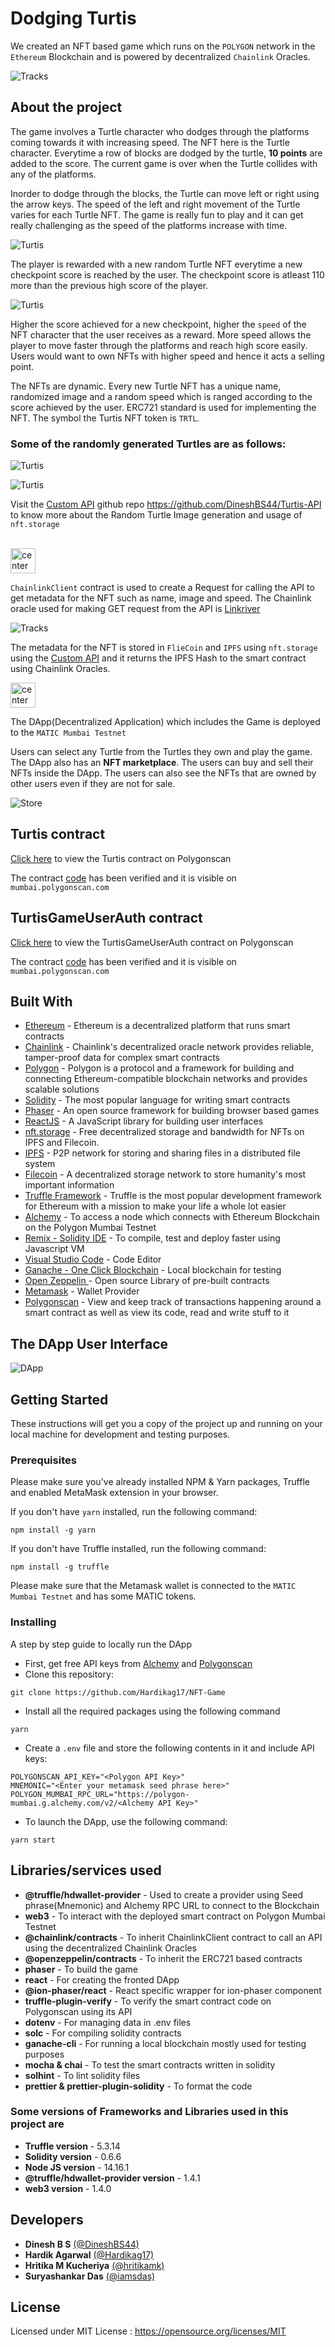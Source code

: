 # Dodging Turtis

We created an NFT based game which runs on the `POLYGON` network in the `Ethereum` Blockchain and is powered by decentralized `Chainlink` Oracles.

![Tracks](screenshots/tracks.png)

## About the project

The game involves a Turtle character who dodges through the platforms coming towards it with increasing speed. The NFT here is the Turtle character. Everytime a row of blocks are dodged by the turtle, <b>10 points</b> are added to the score. The current game is over when the Turtle collides with any of the platforms.

Inorder to dodge through the blocks, the Turtle can move left or right using the arrow keys. The speed of the left and right movement of the Turtle varies for each Turtle NFT. The game is really fun to play and it can get really challenging as the speed of the platforms increase with time.

![Turtis](screenshots/turtis_game_no_bg_1.png)

The player is rewarded with a new random Turtle NFT everytime a new checkpoint score is reached by the user. The checkpoint score is atleast 110 more than the previous high score of the player.

![Turtis](screenshots/turtis_game_all.png)

Higher the score achieved for a new checkpoint, higher the `speed` of the NFT character that the user receives as a reward. More speed allows the player to move faster through the platforms and reach high score easily. Users would want to own NFTs with higher speed and hence it acts a selling point.

The NFTs are dynamic. Every new Turtle NFT has a unique name, randomized image and a random speed which is ranged according to the score achieved by the user. ERC721 standard is used for implementing the NFT. The symbol the Turtis NFT token is `TRTL`.

### Some of the randomly generated Turtles are as follows:

![Turtis](screenshots/turtis_2.png)

![Turtis](screenshots/turtis_ex.png)

Visit the [Custom API](https://github.com/DineshBS44/Turtis-API) github repo https://github.com/DineshBS44/Turtis-API to know more about the Random Turtle Image generation and usage of `nft.storage`
<br><br>

<img src="screenshots/chainlink-logo.png" alt="center" width="40" height="40"><br>

`ChainlinkClient` contract is used to create a Request for calling the API to get metadata for the NFT such as name, image and speed. The Chainlink oracle used for making GET request from the API is [Linkriver](https://linkriver.io/)
<br>

![Tracks](screenshots/tracks_2.png)

The metadata for the NFT is stored in `FlieCoin` and `IPFS` using `nft.storage` using the [Custom API](https://github.com/DineshBS44/Turtis-API) and it returns the IPFS Hash to the smart contract using Chainlink Oracles.
<br>

<img src="screenshots/polygon-matic-logo.png" alt="center" width="40" height="40"><br>

The DApp(Decentralized Application) which includes the Game is deployed to the `MATIC Mumbai Testnet`

Users can select any Turtle from the Turtles they own and play the game. The DApp also has an <b>NFT marketplace</b>. The users can buy and sell their NFTs inside the DApp. The users can also see the NFTs that are owned by other users even if they are not for sale.

![Store](screenshots/turtis_dapp_store.png)

## Turtis contract

<a href="https://mumbai.polygonscan.com/address/0x22Ebc23a695F4fEcE850cEb8a38Df95BBf1011d5#contracts">Click here</a> to view the Turtis contract on Polygonscan

The contract <a href="https://mumbai.polygonscan.com/address/0x22Ebc23a695F4fEcE850cEb8a38Df95BBf1011d5#code">code</a> has been verified and it is visible on `mumbai.polygonscan.com`

## TurtisGameUserAuth contract

<a href="https://mumbai.polygonscan.com/address/0x87D83BBE86A224d5B27e330a9d5D1D62EC710512">Click here</a> to view the TurtisGameUserAuth contract on Polygonscan

The contract <a href="https://mumbai.polygonscan.com/address/0x87D83BBE86A224d5B27e330a9d5D1D62EC710512#code">code</a> has been verified and it is visible on `mumbai.polygonscan.com`

## Built With

- [Ethereum](https://www.ethereum.org/) - Ethereum is a decentralized platform that runs smart contracts
- [Chainlink](https://chain.link/) - Chainlink's decentralized oracle network provides reliable, tamper-proof data for complex smart contracts
- [Polygon](https://polygon.technology/) - Polygon is a protocol and a framework for building and connecting Ethereum-compatible blockchain networks and provides scalable solutions
- [Solidity](https://docs.soliditylang.org/en/v0.8.6/) - The most popular language for writing smart contracts
- [Phaser](https://phaser.io/) - An open source framework for building browser based games
- [ReactJS](https://reactjs.org/) - A JavaScript library for building user interfaces
- [nft.storage](https://nft.storage/) - Free decentralized storage and bandwidth for NFTs on IPFS and Filecoin.
- [IPFS](https://ipfs.io/) - P2P network for storing and sharing files in a distributed file system
- [Filecoin](https://filecoin.io/) - A decentralized storage network to store humanity's most important information
- [Truffle Framework](http://truffleframework.com/) - Truffle is the most popular development framework for Ethereum with a mission to make your life a whole lot easier
- [Alchemy](https://docs.alchemy.com/alchemy/documentation/apis/polygon-api) - To access a node which connects with Ethereum Blockchain on the Polygon Mumbai Testnet
- [Remix - Solidity IDE](https://remix.ethereum.org/) - To compile, test and deploy faster using Javascript VM
- [Visual Studio Code](https://code.visualstudio.com/) - Code Editor
- [Ganache - One Click Blockchain](https://truffleframework.com/ganache) - Local blockchain for testing
- [Open Zeppelin ](https://openzeppelin.org/) - Open source Library of pre-built contracts
- [Metamask](https://metamask.io/) - Wallet Provider
- [Polygonscan](https://mumbai.polygonscan.com/) - View and keep track of transactions happening around a smart contract as well as view its code, read and write stuff to it

## The DApp User Interface

![DApp](screenshots/turtis_dapp_2.png)

## Getting Started

These instructions will get you a copy of the project up and running on your local machine for development and testing purposes.

### Prerequisites

Please make sure you've already installed NPM & Yarn packages, Truffle and enabled MetaMask extension in your browser.

If you don't have `yarn` installed, run the following command:

```
npm install -g yarn
```

If you don't have Truffle installed, run the following command:

```
npm install -g truffle
```

Please make sure that the Metamask wallet is connected to the `MATIC Mumbai Testnet` and has some MATIC tokens.

### Installing

A step by step guide to locally run the DApp

- First, get free API keys from [Alchemy](https://docs.alchemy.com/alchemy/documentation/apis/polygon-api) and [Polygonscan](https://polygonscan.com/)
- Clone this repository:

```
git clone https://github.com/Hardikag17/NFT-Game
```

- Install all the required packages using the following command

```
yarn
```

- Create a `.env` file and store the following contents in it and include API keys:

```
POLYGONSCAN_API_KEY="<Polygon API Key>"
MNEMONIC="<Enter your metamask seed phrase here>"
POLYGON_MUMBAI_RPC_URL="https://polygon-mumbai.g.alchemy.com/v2/<Alchemy API Key>"
```

- To launch the DApp, use the following command:

```
yarn start
```

## Libraries/services used

- **@truffle/hdwallet-provider** - Used to create a provider using Seed phrase(Mnemonic) and Alchemy RPC URL to connect to the Blockchain
- **web3** - To interact with the deployed smart contract on Polygon Mumbai Testnet
- **@chainlink/contracts** - To inherit ChainlinkClient contract to call an API using the decentralized Chainlink Oracles
- **@openzeppelin/contracts** - To inherit the ERC721 based contracts
- **phaser** - To build the game
- **react** - For creating the fronted DApp
- **@ion-phaser/react** - React specific wrapper for ion-phaser component
- **truffle-plugin-verify** - To verify the smart contract code on Polygonscan using its API
- **dotenv** - For managing data in .env files
- **solc** - For compiling solidity contracts
- **ganache-cli** - For running a local blockchain mostly used for testing purposes
- **mocha & chai** - To test the smart contracts written in solidity
- **solhint** - To lint solidity files
- **prettier & prettier-plugin-solidity** - To format the code

### Some versions of Frameworks and Libraries used in this project are

- **Truffle version** - 5.3.14
- **Solidity version** - 0.6.6
- **Node JS version** - 14.16.1
- **@truffle/hdwallet-provider version** - 1.4.1
- **web3 version** - 1.4.0

## Developers

- **Dinesh B S** [(@DineshBS44)](https://github.com/DineshBS44)
- **Hardik Agarwal** [(@Hardikag17)](https://github.com/Hardikag17)
- **Hritika M Kucheriya** [(@hritikamk)](https://github.com/hritikamk)
- **Suryashankar Das** [(@iamsdas)](https://github.com/iamsdas)

## License

Licensed under MIT License : https://opensource.org/licenses/MIT

<br>
<br>
